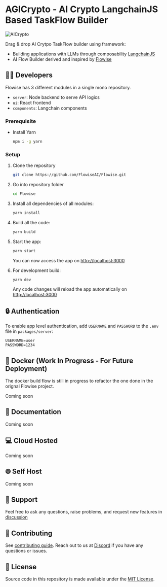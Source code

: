 <!-- markdownlint-disable MD030 -->

# AGICrypto - AI Crypto LangchainJS Based TaskFlow Builder

![AICrypto](https://github.com/metagineers/agicrypto/blob/main/images/agicrypto.gif?raw=true)

Drag & drop AI Crytpo TaskFlow builder using framework: 
* Building applications with LLMs through composability [LangchainJS](https://github.com/hwchase17/langchainjs)
* AI Flow Builder derived and inspired by [Flowise](https://github.com/FlowiseAI/Flowise)

## 👨‍💻 Developers

Flowise has 3 different modules in a single mono repository.

-   `server`: Node backend to serve API logics
-   `ui`: React frontend
-   `components`: Langchain components

### Prerequisite

-   Install Yarn
    ```bash
    npm i -g yarn
    ```

### Setup

1. Clone the repository

    ```bash
    git clone https://github.com/FlowiseAI/Flowise.git
    ```

2. Go into repository folder

    ```bash
    cd Flowise
    ```

3. Install all dependencies of all modules:

    ```bash
    yarn install
    ```

4. Build all the code:

    ```bash
    yarn build
    ```

5. Start the app:

    ```bash
    yarn start
    ```

    You can now access the app on [http://localhost:3000](http://localhost:3000)

6. For development build:

    ```bash
    yarn dev
    ```

    Any code changes will reload the app automatically on [http://localhost:3000](http://localhost:3000)

## 🔒 Authentication

To enable app level authentication, add `USERNAME` and `PASSWORD` to the `.env` file in `packages/server`:

```
USERNAME=user
PASSWORD=1234
```

## 🐳 Docker (Work In Progress - For Future Deployment)

The docker build flow is still in progress to refactor the one done in the orignal Flowise project.

Coming soon

## 📖 Documentation

Coming soon

## 💻 Cloud Hosted

Coming soon

## 🌐 Self Host

Coming soon

## 🙋 Support

Feel free to ask any questions, raise problems, and request new features in [discussion](https://github.com/metagineers/agicrypto/discussions)

## 🙌 Contributing

See [contributing guide](CONTRIBUTING.md). Reach out to us at [Discord](https://discord.gg/UyuVDqjkDy) if you have any questions or issues.

## 📄 License

Source code in this repository is made available under the [MIT License](LICENSE.md).
